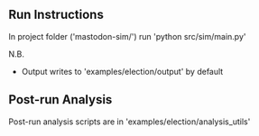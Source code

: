 ## Run Instructions
In project folder ('mastodon-sim/') run 'python src/sim/main.py'

N.B.

- Output writes to 'examples/election/output' by default

## Post-run Analysis
Post-run analysis scripts are in 'examples/election/analysis_utils'